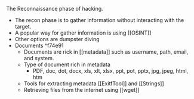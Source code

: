 The Reconnaissance phase of hacking.
- The recon phase is to gather information without interacting with the target. 
- A popular way for gather information is using [[OSINT]]
- Other options are dumpster diving
- Documents  ^f74e91
	- Documents are rick in [[metadata]] such as username, path, email, and system. 
	- Type of document rich in metadata
		- PDF, doc, dot, docx, xls, xlt, xlsx, ppt, pot, pptx, jpg, jpeg, html, htm
	- Tools for extracting metadata [[ExitfTool]] and [[Strings]]
	- Retrieving files from the internet using [[wget]]